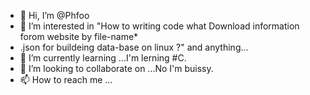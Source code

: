 - 👋 Hi, I’m @Phfoo
- 👀 I’m interested in "How to writing code what Download information forom website by file-name*
- .json for buildeing data-base on linux ?" and anything...
- 🌱 I’m currently learning ...I'm lerning #C. 
- 💞️ I’m looking to collaborate on ...No I'm buissy.
- 📫 How to reach me ...

<!---
Phfoo/Phfoo is a ✨ special ✨ repository because its `README.md` (this file) appears on your GitHub profile.
You can click the Preview link to take a look at your changes.
--->
